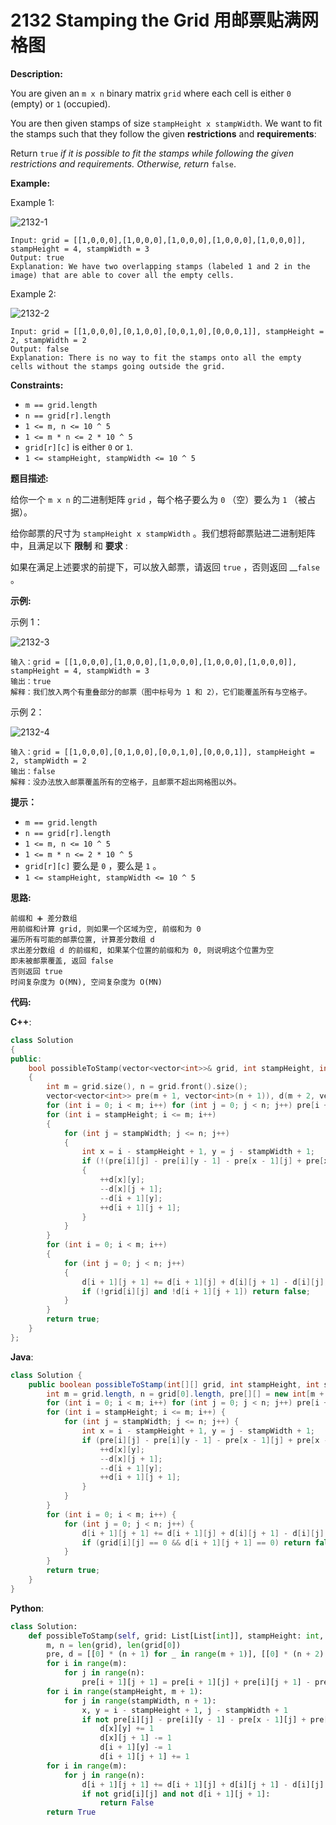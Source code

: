 # 2132 Stamping the Grid 用邮票贴满网格图

__Description:__

You are given an `m x n` binary matrix `grid` where each cell is either `0` (empty) or `1` (occupied).

You are then given stamps of size `stampHeight x stampWidth`. We want to fit the stamps such that they follow the given __restrictions__ and __requirements__:

Return `true` _if it is possible to fit the stamps while following the given restrictions and requirements. Otherwise, return_ `false`.

__Example:__

Example 1:

![2132-1](https://assets.leetcode.com/uploads/2021/11/03/ex1.png)

```text
Input: grid = [[1,0,0,0],[1,0,0,0],[1,0,0,0],[1,0,0,0],[1,0,0,0]], stampHeight = 4, stampWidth = 3
Output: true
Explanation: We have two overlapping stamps (labeled 1 and 2 in the image) that are able to cover all the empty cells.
```

Example 2:

![2132-2](https://assets.leetcode.com/uploads/2021/11/03/ex2.png)

```text
Input: grid = [[1,0,0,0],[0,1,0,0],[0,0,1,0],[0,0,0,1]], stampHeight = 2, stampWidth = 2 
Output: false 
Explanation: There is no way to fit the stamps onto all the empty cells without the stamps going outside the grid.
```

__Constraints:__

- `m == grid.length`
- `n == grid[r].length`
- `1 <= m, n <= 10 ^ 5`
- `1 <= m * n <= 2 * 10 ^ 5`
- `grid[r][c]` is either `0` or `1`.
- `1 <= stampHeight, stampWidth <= 10 ^ 5`

__题目描述:__

给你一个 `m x n` 的二进制矩阵 `grid` ，每个格子要么为 `0` （空）要么为 `1` （被占据）。

给你邮票的尺寸为 `stampHeight x stampWidth` 。我们想将邮票贴进二进制矩阵中，且满足以下 __限制__ 和 __要求__ :

如果在满足上述要求的前提下，可以放入邮票，请返回 `true` ，否则返回 __`false` 。

__示例:__

示例 1：

![2132-3](https://assets.leetcode.com/uploads/2021/11/03/ex1.png)

```text
输入：grid = [[1,0,0,0],[1,0,0,0],[1,0,0,0],[1,0,0,0],[1,0,0,0]], stampHeight = 4, stampWidth = 3
输出：true
解释：我们放入两个有重叠部分的邮票（图中标号为 1 和 2），它们能覆盖所有与空格子。
```

示例 2：

![2132-4](https://assets.leetcode.com/uploads/2021/11/03/ex2.png)

```text
输入：grid = [[1,0,0,0],[0,1,0,0],[0,0,1,0],[0,0,0,1]], stampHeight = 2, stampWidth = 2 
输出：false 
解释：没办法放入邮票覆盖所有的空格子，且邮票不超出网格图以外。
```

__提示：__

- `m == grid.length`
- `n == grid[r].length`
- `1 <= m, n <= 10 ^ 5`
- `1 <= m * n <= 2 * 10 ^ 5`
- `grid[r][c]` 要么是 `0` ，要么是 `1` 。
- `1 <= stampHeight, stampWidth <= 10 ^ 5`

__思路:__

```text
前缀和 ➕ 差分数组
用前缀和计算 grid, 则如果一个区域为空, 前缀和为 0
遍历所有可能的邮票位置, 计算差分数组 d
求出差分数组 d 的前缀和, 如果某个位置的前缀和为 0, 则说明这个位置为空
即未被邮票覆盖, 返回 false
否则返回 true
时间复杂度为 O(MN), 空间复杂度为 O(MN)
```

__代码:__

__C++__:

```C++
class Solution 
{
public:
    bool possibleToStamp(vector<vector<int>>& grid, int stampHeight, int stampWidth) 
    {
        int m = grid.size(), n = grid.front().size();
        vector<vector<int>> pre(m + 1, vector<int>(n + 1)), d(m + 2, vector<int>(n + 2));
        for (int i = 0; i < m; i++) for (int j = 0; j < n; j++) pre[i + 1][j + 1] = pre[i + 1][j] + pre[i][j + 1] - pre[i][j] + grid[i][j];
        for (int i = stampHeight; i <= m; i++) 
        {
            for (int j = stampWidth; j <= n; j++) 
            {
                int x = i - stampHeight + 1, y = j - stampWidth + 1;
                if (!(pre[i][j] - pre[i][y - 1] - pre[x - 1][j] + pre[x - 1][y - 1])) 
                {
                    ++d[x][y];
                    --d[x][j + 1];
                    --d[i + 1][y];
                    ++d[i + 1][j + 1];
                }
            }
        }
        for (int i = 0; i < m; i++) 
        {
            for (int j = 0; j < n; j++) 
            {
                d[i + 1][j + 1] += d[i + 1][j] + d[i][j + 1] - d[i][j];
                if (!grid[i][j] and !d[i + 1][j + 1]) return false;
            }
        }
        return true; 
    }
};
```

__Java__:

```Java
class Solution {
    public boolean possibleToStamp(int[][] grid, int stampHeight, int stampWidth) {
        int m = grid.length, n = grid[0].length, pre[][] = new int[m + 1][n + 1], d[][] = new int[m + 2][n + 2];
        for (int i = 0; i < m; i++) for (int j = 0; j < n; j++) pre[i + 1][j + 1] = pre[i + 1][j] + pre[i][j + 1] - pre[i][j] + grid[i][j];
        for (int i = stampHeight; i <= m; i++) {
            for (int j = stampWidth; j <= n; j++) {
                int x = i - stampHeight + 1, y = j - stampWidth + 1;
                if (pre[i][j] - pre[i][y - 1] - pre[x - 1][j] + pre[x - 1][y - 1] == 0) {
                    ++d[x][y];
                    --d[x][j + 1];
                    --d[i + 1][y];
                    ++d[i + 1][j + 1];
                }
            }
        }
        for (int i = 0; i < m; i++) {
            for (int j = 0; j < n; j++) {
                d[i + 1][j + 1] += d[i + 1][j] + d[i][j + 1] - d[i][j];
                if (grid[i][j] == 0 && d[i + 1][j + 1] == 0) return false;
            }
        }
        return true;
    }
}
```

__Python__:

```Python
class Solution:
    def possibleToStamp(self, grid: List[List[int]], stampHeight: int, stampWidth: int) -> bool:
        m, n = len(grid), len(grid[0])
        pre, d = [[0] * (n + 1) for _ in range(m + 1)], [[0] * (n + 2) for _ in range(m + 2)]
        for i in range(m):
            for j in range(n):
                pre[i + 1][j + 1] = pre[i + 1][j] + pre[i][j + 1] - pre[i][j] + grid[i][j]
        for i in range(stampHeight, m + 1):
            for j in range(stampWidth, n + 1):
                x, y = i - stampHeight + 1, j - stampWidth + 1
                if not pre[i][j] - pre[i][y - 1] - pre[x - 1][j] + pre[x - 1][y - 1]:
                    d[x][y] += 1
                    d[x][j + 1] -= 1
                    d[i + 1][y] -= 1
                    d[i + 1][j + 1] += 1
        for i in range(m):
            for j in range(n):
                d[i + 1][j + 1] += d[i + 1][j] + d[i][j + 1] - d[i][j]
                if not grid[i][j] and not d[i + 1][j + 1]:
                    return False
        return True
```
